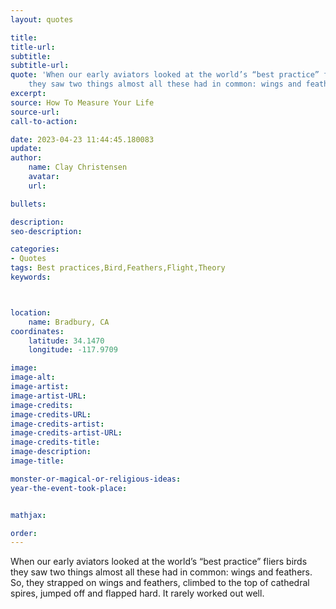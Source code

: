 ```yaml
---
layout: quotes

title:
title-url:
subtitle:
subtitle-url:
quote: 'When our early aviators looked at the world’s “best practice” fliers birds
    they saw two things almost all these had in common: wings and feathers.'
excerpt:
source: How To Measure Your Life
source-url:
call-to-action:

date: 2023-04-23 11:44:45.180083
update:
author:
    name: Clay Christensen
    avatar:
    url:

bullets:

description:
seo-description:

categories:
- Quotes
tags: Best practices,Bird,Feathers,Flight,Theory
keywords:



location:
    name: Bradbury, CA
coordinates:
    latitude: 34.1470
    longitude: -117.9709

image:
image-alt:
image-artist:
image-artist-URL:
image-credits:
image-credits-URL:
image-credits-artist:
image-credits-artist-URL:
image-credits-title:
image-description:
image-title:

monster-or-magical-or-religious-ideas:
year-the-event-took-place:


mathjax:

order:
---
```

When our early aviators looked at the world’s “best practice” fliers birds they saw two things almost all these had in common: wings and feathers. So, they strapped on wings and feathers, climbed to the top of cathedral spires, jumped off and flapped hard. It rarely worked out well.